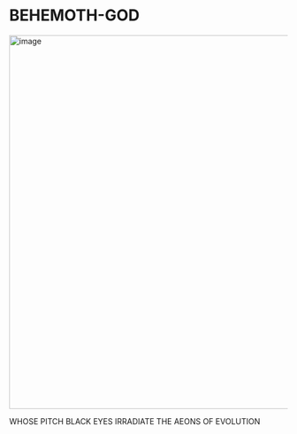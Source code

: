 # BEHEMOTH-GOD

<img width="1200" height="675" alt="image" src="https://github.com/user-attachments/assets/2615f2cf-3cda-4e8f-8c17-bba4e2394052" />


WHOSE PITCH BLACK EYES IRRADIATE THE AEONS OF EVOLUTION
